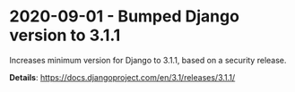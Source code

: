 # 2020-09-01 - Bumped Django version to 3.1.1

Increases minimum version for Django to 3.1.1, based on a security release.

**Details**: https://docs.djangoproject.com/en/3.1/releases/3.1.1/
